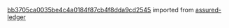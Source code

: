 [bb3705ca0035be4c4a0184f87cb4f8dda9cd2545](https://github.com/insolar/assured-ledger/commit/bb3705ca0035be4c4a0184f87cb4f8dda9cd2545) imported from [assured-ledger](https://github.com/insolar/assured-ledger)
